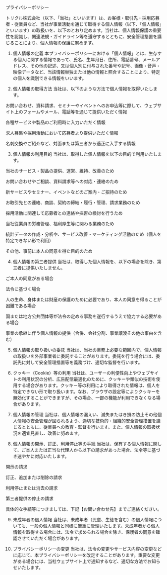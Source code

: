 プライバシーポリシー

トリクル株式会社（以下、「当社」といいます）は、お客様・取引先・採用応募者・従業員など、当社が事業活動を通じて取得する個人情報（以下、「個人情報」といいます）の取扱いを、以下のとおり定めます。当社は、個人情報保護の重要性を認識し、関連法規・ガイドライン等を遵守するとともに、安全管理措置を講じることにより、個人情報の保護に努めます。

1. 個人情報の定義
本プライバシーポリシーにおける「個人情報」とは、生存する個人に関する情報であって、氏名、生年月日、住所、電話番号、メールアドレス、その他の記述、又は個人別に付与された番号や記号、画像・音声・映像データなど、当該情報単独または他の情報と照合することにより、特定の個人を識別できる情報をいいます。

2. 個人情報の取得方法
当社は、以下のような方法で個人情報を取得いたします。

お問い合わせ、資料請求、セミナーやイベントへのお申込等に際して、ウェブサイト上のフォームやメール、電話等を通じて提供いただく情報

各種サービスや製品のご利用時に入力いただく情報

求人募集や採用活動において応募者より提供いただく情報

名刺交換やご紹介など、対面または第三者から適正に入手する情報

3. 個人情報の利用目的
当社は、取得した個人情報を以下の目的で利用いたします。

当社のサービス・製品の提供、運営、維持、改善のため

お問い合わせやご相談、資料請求等への対応・連絡のため

新サービスやセミナー、イベントなどのご案内・ご招待のため

お取引先との連絡、商談、契約の締結・履行・管理、請求業務のため

採用活動に関連して応募者との連絡や採否の検討を行うため

当社従業員の労務管理、福利厚生等に関わる業務のため

統計データの作成・分析や、サービス改善・マーケティング活動のため（個人を特定できない形で利用）

その他、事前に本人の同意を得た目的のため

4. 個人情報の第三者提供
当社は、取得した個人情報を、以下の場合を除き、第三者に提供いたしません。

ご本人の同意がある場合

法令に基づく場合

人の生命、身体または財産の保護のために必要であり、本人の同意を得ることが困難である場合

国または地方公共団体等が法令の定める事務を遂行するうえで協力する必要がある場合

事業の承継に伴う個人情報の提供（合併、会社分割、事業譲渡その他の事由を含む）

5. 個人情報の取り扱いの委託
当社は、当社の業務上必要な範囲内で、個人情報の取扱いを外部事業者に委託することがあります。委託を行う場合には、委託先に対して安全管理措置等を義務づけ、適切な監督を行います。

6. クッキー（Cookie）等の利用
当社は、ユーザーの利便性向上やウェブサイトの利用状況の分析、広告配信最適化のために、クッキーや類似の技術を使用する場合があります。クッキー等の利用により取得された情報は、個人を特定できない形で取り扱います。なお、ブラウザの設定等によりクッキーを無効化することができますが、その場合、一部の機能が利用できなくなる場合があります。

7. 個人情報の管理
当社は、個人情報の漏えい、滅失またはき損の防止その他個人情報の安全管理が図られるよう、適切な技術的・組織的安全管理措置を講じるとともに、従業員への教育・監督を行います。また、個人情報の取扱状況を適宜見直し、改善に努めます。

8. 個人情報の開示、訂正、利用停止等の手続
当社は、保有する個人情報に関して、ご本人または正当な代理人から以下の請求があった場合、法令等に基づき速やかに対応いたします。

開示の請求

訂正、追加または削除の請求

利用停止または消去の請求

第三者提供の停止の請求

具体的な手続等につきましては、下記【お問い合わせ先】までご連絡ください。

9. 未成年者の個人情報
当社は、未成年者（児童、生徒を含む）の個人情報についても、一般の個人情報と同様に厳重に管理いたします。未成年者から個人情報を取得する場合には、法令で求められる場合を除き、保護者の同意を確認させていただく場合があります。

10. プライバシーポリシーの変更
当社は、法令の変更やサービス内容の変更などに応じて、本プライバシーポリシーを改定することがあります。重要な変更がある場合には、当社ウェブサイト上で通知するなど、適切な方法でお知らせいたします。